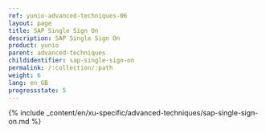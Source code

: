 ```yaml
---
ref: yunio-advanced-techniques-06
layout: page
title: SAP Single Sign On
description: SAP Single Sign On
product: yunio
parent: advanced-techniques
childidentifier: sap-single-sign-on
permalink: /:collection/:path
weight: 6
lang: en_GB
progressstate: 5
---
```


{% include _content/en/xu-specific/advanced-techniques/sap-single-sign-on.md %}

